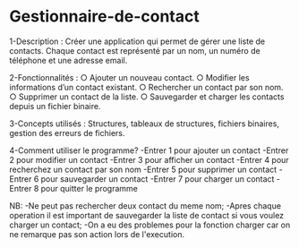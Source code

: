 # Gestionnaire-de-contact

1-Description :
Créer une application qui permet de gérer une liste de contacts. Chaque
contact est représenté par un nom, un numéro de téléphone et une adresse email.

2-Fonctionnalités :
○ Ajouter un nouveau contact.
○ Modifier les informations d’un contact existant.
○ Rechercher un contact par son nom.
○ Supprimer un contact de la liste.
○ Sauvegarder et charger les contacts depuis un fichier binaire.

3-Concepts utilisés :
Structures, tableaux de structures, fichiers binaires, gestion des erreurs
de fichiers.

4-Comment utiliser le programme?
  -Entrer 1 pour ajouter un contact
  -Entrer 2 pour modifier un contact
  -Entrer 3 pour afficher un contact
  -Entrer 4 pour recherchez un contact par son nom
  -Entrer 5 pour supprimer un contact
  -Entrer 6 pour sauvegarder un contact
  -Entrer 7 pour charger un contact
  -Entrer 8 pour quitter le programme

  NB:
    -Ne peut pas rechercher deux contact du meme nom;
    -Apres chaque operation il est important de sauvegarder la liste de contact si vous voulez charger un contact;
    -On a eu des problemes pour la fonction charger car on ne remarque pas son action lors de l'execution.
